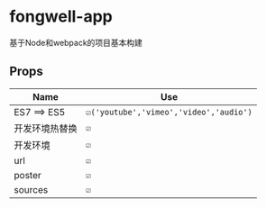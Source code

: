 # fongwell-app
基于Node和webpack的项目基本构建


## Props

|Name|Use|
|----|----|
|ES7 ==> ES5|`☑️('youtube','vimeo','video','audio')`|
|开发环境热替换|`☑️`|
|开发环境|`☑️`|
|url|`☑️`|
|poster|`☑️`|
|sources|`☑️`|
